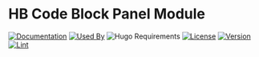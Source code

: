 # HB Code Block Panel Module

[![Documentation](https://img.shields.io/badge/docs-references-blue?logo=hugo&style=flat-square)](https://hb.hugomods.com)
[![Used By](https://img.shields.io/badge/dynamic/json?color=success&label=used+by&query=repositories_humanize&logo=hugo&style=flat-square&url=https://api.razonyang.com/v1/github/dependents/hbstack/code-block-panel)](https://github.com/hbstack/code-block-panel/network/dependents)
![Hugo Requirements](https://img.shields.io/badge/dynamic/json?color=important&label=requirements&query=requirements&logo=hugo&style=flat-square&url=https://api.razonyang.com/v1/hugo/modules/github.com/hbstack/code-block-panel)
[![License](https://img.shields.io/github/license/hbstack/code-block-panel?style=flat-square)](https://github.com/hbstack/code-block-panel/blob/main/LICENSE)
[![Version](https://img.shields.io/badge/dynamic/json?color=blue&label=version&query=name&url=https://api.razonyang.com/v1/github/tag/hbstack/code-block-panel&style=flat-square)](https://github.com/hbstack/code-block-panel/tags)
[![Lint](https://github.com/hbstack/code-block-panel/actions/workflows/lint.yml/badge.svg?style=flat-square)](https://github.com/hbstack/code-block-panel/actions/workflows/lint.yml)
